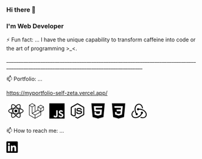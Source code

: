 ### Hi there 👋
<h3>I'm Web Developer</h3>
<p>⚡ Fun fact: ... I have the unique capability to transform caffeine into code or the art of programming >_<.</p>
<p>______________________________________________________________________________________________________________________________________</p>
📫 Portfolio: ...
<p>
<a href="https://myportfolio-self-zeta.vercel.app/" target="blank">https://myportfolio-self-zeta.vercel.app/</a>
</p>
<p>
  <img src="./icons/react.svg" width="40" height="40" style="margin:5px;" alt="react" />
  <img src="./icons/laravel.svg" width="40" height="40" style="margin:5px;" alt="laravel" />
  <img src="./icons/javascript.svg" width="40" height="40" style="margin:5px;" alt="javascript" />
  <img src="./icons/nodedotjs.svg" width="40" height="40" style="margin:5px;" alt="nodedotjs" />
  <img src="./icons/html5.svg" width="40" height="40" style="margin:5px;" alt="html5" />
  <img src="./icons/css3.svg" width="40" height="40" style="margin:5px;" alt="css3" />
  <img src="./icons/redux.svg" width="40" height="40" style="margin:5px;" alt="redux" />
</p>

📫 How to reach me: ...
<p>
<a href="https://www.linkedin.com/in/zin-moe-75b340258" target="blank"><img align="center" src="./icons/linkedin.svg" title = "LinkedIn" alt="" height="30" /></a>
</p>


<!--
**Zinmoeag/Zinmoeag** is a ✨ _special_ ✨ repository because its `README.md` (this file) appears on your GitHub profile.

Here are some ideas to get you started:

- 🔭 I’m currently working on ...
- 🌱 I’m currently learning ...
- 👯 I’m looking to collaborate on ...
- 🤔 I’m looking for help with ...
- 💬 Ask me about ...
- 📫 How to reach me: ...
- 😄 Pronouns: ...
- ⚡ Fun fact: ...
-->
